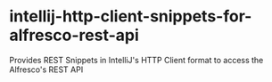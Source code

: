 # intellij-http-client-snippets-for-alfresco-rest-api

Provides REST Snippets in IntelliJ's HTTP Client format to access the Alfresco's REST API 
